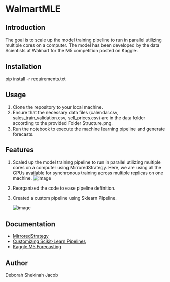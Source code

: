 # WalmartMLE

## Introduction

The goal is to scale up the model training pipeline to run in parallel utilizing multiple cores on a computer. The model has been developed by the data Scientists at Walmart for the M5 competition posted on Kaggle.

## Installation
 pip install -r requirements.txt

## Usage

1. Clone the repository to your local machine.
2. Ensure that the necessary data files (calendar.csv, sales_train_validation.csv, sell_prices.csv) are in the data folder according to the provided Folder Structure.png.
3. Run the notebook to execute the machine learning pipeline and generate forecasts.

## Features

1. Scaled up the model training pipeline to run in parallel utilizing multiple cores on a computer using MirroredStrategy. Here, we are using all the GPUs available for synchronous training across multiple replicas on one machine.  ![image](https://github.com/isthatdebbiej/WalmartMLE/assets/6524599/0925d6e9-6c88-40c6-a15d-4ba400eca640)
2. Reorganized the code to ease pipeline definition.
3. Created a custom pipeline using Sklearn Pipeline.


   ![image](https://github.com/isthatdebbiej/WalmartMLE/assets/6524599/47065bc4-e227-496c-a7db-e2dbacd962f5)

## Documentation

- [MirroredStrategy](https://www.tensorflow.org/api_docs/python/tf/distribute/MirroredStrategy)
- [Customizing Scikit-Learn Pipelines](https://towardsdatascience.com/customizing-scikit-learn-pipelines-write-your-own-transformer-fdaaefc5e5d7)
- [Kaggle M5 Forecasting](https://www.kaggle.com/competitions/m5-forecasting-accuracy)
  


## Author

Deborah Shekinah Jacob
